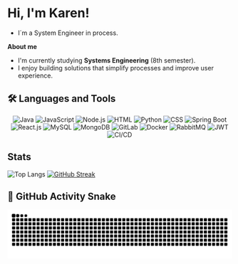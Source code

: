 

# Hi, I'm Karen!
- I´m a System Engineer in process. 


**About me**

- I'm currently studying **Systems Engineering** (8th semester).  
- I enjoy building solutions that simplify processes and improve user experience.   

## 🛠️ Languages and Tools

<p align="center">
  <img src="https://cdn.jsdelivr.net/gh/devicons/devicon/icons/java/java-original.svg" width="40" alt="Java"/>
  <img src="https://cdn.jsdelivr.net/gh/devicons/devicon/icons/javascript/javascript-original.svg" width="40" alt="JavaScript"/>
  <img src="https://cdn.jsdelivr.net/gh/devicons/devicon/icons/nodejs/nodejs-original.svg" width="40" alt="Node.js"/>
  <img src="https://cdn.jsdelivr.net/gh/devicons/devicon/icons/html5/html5-original.svg" width="40" alt="HTML"/>
  <img src="https://cdn.jsdelivr.net/gh/devicons/devicon/icons/python/python-original.svg" width="40" alt="Python"/>
  <img src="https://cdn.jsdelivr.net/gh/devicons/devicon/icons/css3/css3-original.svg" width="40" alt="CSS"/>
  <img src="https://cdn.jsdelivr.net/gh/devicons/devicon/icons/spring/spring-original.svg" width="40" alt="Spring Boot"/>
  <img src="https://cdn.jsdelivr.net/gh/devicons/devicon/icons/react/react-original.svg" width="40" alt="React.js"/>
  <img src="https://cdn.jsdelivr.net/gh/devicons/devicon/icons/mysql/mysql-original.svg" width="40" alt="MySQL"/>
  <img src="https://cdn.jsdelivr.net/gh/devicons/devicon/icons/mongodb/mongodb-original.svg" width="40" alt="MongoDB"/>
  <img src="https://cdn.jsdelivr.net/gh/devicons/devicon/icons/gitlab/gitlab-original.svg" width="40" alt="GitLab"/>
  <img src="https://cdn.jsdelivr.net/gh/devicons/devicon/icons/docker/docker-original.svg" width="40" alt="Docker"/>
  <img src="https://img.shields.io/badge/RabbitMQ-FF6600?style=flat&logo=rabbitmq&logoColor=white" alt="RabbitMQ"/>
  <img src="https://img.shields.io/badge/JWT-000000?style=flat&logo=jsonwebtokens&logoColor=white" alt="JWT"/>
  <img src="https://img.shields.io/badge/CI/CD-0A0A0A?style=flat&logo=gitlab&logoColor=FC6D26" alt="CI/CD"/>
</p>


## Stats
![Top Langs](https://github-readme-stats.vercel.app/api/top-langs/?username=YesidMG&layout=compact)
[![GitHub Streak](https://github-readme-streak-stats.herokuapp.com?user=YesidMG&theme=dark)](https://git.io/streak-stats)

## 🐍 GitHub Activity Snake

<p align="center">
  <img src="https://github.com/KarenSuarez4/KarenSuarez4/blob/output/github-contribution-grid-snake.svg" alt="Snake animation" />
</p>



